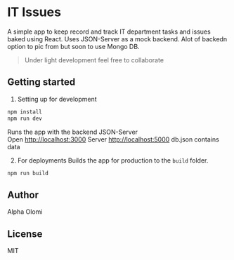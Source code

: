 # IT Issues

A simple app to keep record and track IT department tasks and issues baked using React. Uses JSON-Server as a mock backend.
Alot of backedn option to pic from but soon to use Mongo DB.

> Under light development feel free to collaborate

## Getting started

1. Setting up for development

```bash
npm install
npm run dev
```

Runs the app with the backend JSON-Server<br>
Open [http://localhost:3000](http://localhost:3000)
Server [http://localhost:5000](http://localhost:5000)
db.json contains data

2. For deployments
   Builds the app for production to the `build` folder.<br>

```bash
npm run build
```

## Author

Alpha Olomi

## License

MIT
